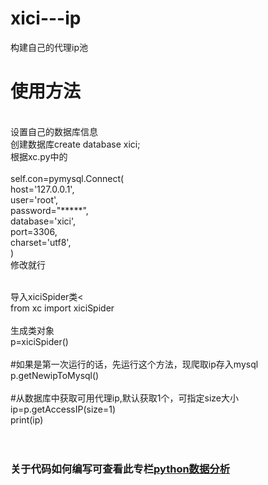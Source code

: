 # xici---ip
构建自己的代理ip池<br>
<h1>使用方法</h1><br>
设置自己的数据库信息<br>
创建数据库create database xici;<br
创建表create table xc;<br>
根据xc.py中的<br><br>
self.con=pymysql.Connect(<br>
            host='127.0.0.1',<br>
            user='root',<br>
            password="*****",<br>
            database='xici',<br>
            port=3306,<br>
            charset='utf8',<br>
        )<br>
        修改就行<br><br>

导入xiciSpider类<<br>
from xc import xiciSpider<br><br>
生成类对象<br>
p=xiciSpider()<br><br>
#如果是第一次运行的话，先运行这个方法，现爬取ip存入mysql<br>
p.getNewipToMysql()<br><br>
#从数据库中获取可用代理ip,默认获取1个，可指定size大小<br>
ip=p.getAccessIP(size=1)<br>
print(ip)<br><br><br>

<h3>关于代码如何编写可查看此专栏<a href="https://zhuanlan.zhihu.com/c_99646580">python数据分析</a></h3>
